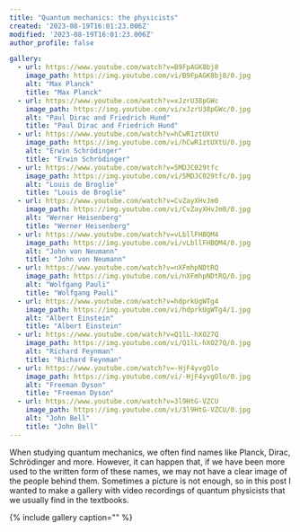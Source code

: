 ```yaml
---
title: "Quantum mechanics: the physicists"
created: '2023-08-19T16:01:23.006Z'
modified: '2023-08-19T16:01:23.006Z'
author_profile: false

gallery:
  - url: https://www.youtube.com/watch?v=B9FpAGK8bj8
    image_path: https://img.youtube.com/vi/B9FpAGK8bj8/0.jpg
    alt: "Max Planck"
    title: "Max Planck"
  - url: https://www.youtube.com/watch?v=xJzrU38pGWc
    image_path: https://img.youtube.com/vi/xJzrU38pGWc/0.jpg
    alt: "Paul Dirac and Friedrich Hund"
    title: "Paul Dirac and Friedrich Hund"
  - url: https://www.youtube.com/watch?v=hCwR1ztUXtU
    image_path: https://img.youtube.com/vi/hCwR1ztUXtU/0.jpg
    alt: "Erwin Schrödinger"
    title: "Erwin Schrödinger"
  - url: https://www.youtube.com/watch?v=5MDJC029tfc
    image_path: https://img.youtube.com/vi/5MDJC029tfc/0.jpg
    alt: "Louis de Broglie"
    title: "Louis de Broglie"
  - url: https://www.youtube.com/watch?v=CvZayXHvJm0
    image_path: https://img.youtube.com/vi/CvZayXHvJm0/0.jpg
    alt: "Werner Heisenberg"
    title: "Werner Heisenberg"
  - url: https://www.youtube.com/watch?v=vLbllFHBQM4
    image_path: https://img.youtube.com/vi/vLbllFHBQM4/0.jpg
    alt: "John von Neumann"
    title: "John von Neumann"
  - url: https://www.youtube.com/watch?v=nXFmhpNDtRQ
    image_path: https://img.youtube.com/vi/nXFmhpNDtRQ/0.jpg
    alt: "Wolfgang Pauli"
    title: "Wolfgang Pauli"
  - url: https://www.youtube.com/watch?v=hdprkUgWTg4
    image_path: https://img.youtube.com/vi/hdprkUgWTg4/1.jpg
    alt: "Albert Einstein"
    title: "Albert Einstein"
  - url: https://www.youtube.com/watch?v=Q1lL-hXO27Q
    image_path: https://img.youtube.com/vi/Q1lL-hXO27Q/0.jpg
    alt: "Richard Feynman"
    title: "Richard Feynman"
  - url: https://www.youtube.com/watch?v=-HjF4yvgOlo
    image_path: https://img.youtube.com/vi/-HjF4yvgOlo/0.jpg
    alt: "Freeman Dyson"
    title: "Freeman Dyson"
  - url: https://www.youtube.com/watch?v=3l9HtG-VZCU
    image_path: https://img.youtube.com/vi/3l9HtG-VZCU/0.jpg
    alt: "John Bell"
    title: "John Bell"
---
```


When studying quantum mechanics, we often find names like Planck, Dirac, Schrödinger and more. However, it can happen that, if we have been more used to the written form of these names, we may not have a clear image of the people behind them. Sometimes a picture is not enough, so in this post I wanted to make a gallery with video recordings of quantum physicists that we usually find in the textbooks.

{% include gallery caption="" %}

